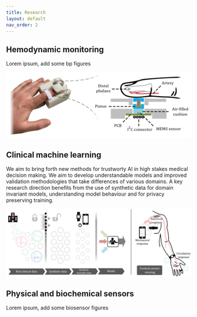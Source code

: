 ```yaml
---
title: Research
layout: default
nav_order: 2
---
```


## Hemodynamic monitoring
Lorem ipsum, add some bp figures

![Image](/assets/images/bp-image.png)

## Clinical machine learning
We aim to bring forth new methods for trustworty AI in high stakes medical decision making. We aim to develop understandable models and improved validation methodologies that take differences of various domains. A key research direction benefits from the use of synthetic data for domain invariant models, understanding model behaviour and for privacy preserving training. 

![Image](/assets/images/ai-image.png)

## Physical and biochemical sensors 
Lorem ipsum, add some biosensor figures